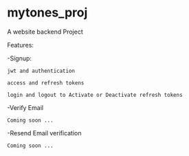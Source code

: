 # mytones_proj

A website backend Project



Features:


 -Signup:
 
    jwt and authentication
    
    access and refresh tokens
    
    login and logout to Activate or Deactivate refresh tokens
    
    
    
 -Verify Email
 
    Coming soon ...
    
    
    
 -Resend Email verification
 
    Coming soon ...

